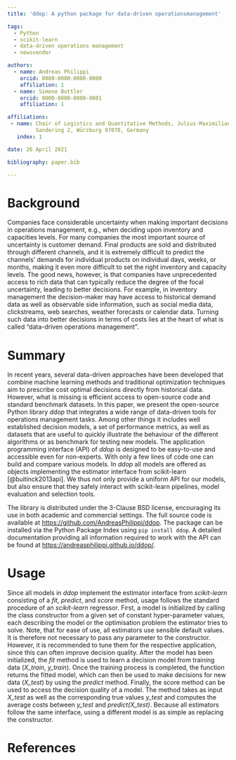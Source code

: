 ```yaml
---
title: 'ddop: A python package for data-driven operationsmanagement'

tags:
  - Python
  - scikit-learn
  - data-driven operations management
  - newsvendor

authors:
  - name: Andreas Philippi
    orcid: 0000-0000-0000-0000
    affiliation: 1
  - name: Simone Buttler
    orcid: 0000-0000-0000-0001
    affiliation: 1

affiliations:
 - name: Chair of Logistics and Quantitative Methods, Julius-Maximilians-Universität Würzburg,  
         Sandering 2, Würzburg 97070, Germany
   index: 1

date: 26 April 2021

bibliography: paper.bib

---
```


# Background

Companies face considerable uncertainty when making important decisions in operations management, e.g., when deciding upon inventory and capacities levels. For many companies the most important source of uncertainty is customer demand. Final products are sold and distributed through different channels, and it is extremely difficult to predict the channels’ demands for individual products on individual days, weeks, or months, making it even more difficult to set the right inventory and capacity levels. The good news, however, is that companies have unprecedented access to rich data that can typically reduce the degree of the focal uncertainty, leading to better decisions. For example, in inventory management the decision-maker may have access to historical demand data as well as observable side information, such as social media data, clickstreams, web searches, weather forecasts or calendar data. Turning such data into better decisions in terms of costs lies at the heart of what is called “data-driven operations management”.

# Summary
In recent years, several data-driven approaches have been developed that combine machine learning methods and traditional optimization techniques aim to prescribe cost optimal decisions directly from historical data. However, what is missing is efficient access to open-source code and standard benchmark datasets. In this paper, we present the open-source Python library *ddop* that integrates a wide range of data-driven tools for operations management tasks. Among other things it includes well established decision models, a set of performance metrics, as well as datasets that are useful to quickly illustrate the behaviour of the different algorithms or as benchmark for testing new models. The application programming interface (API) of *ddop* is designed to be easy-to-use and accessible even for non-experts. With only a few lines of code one can build and compare various models. In *ddop* all models are offered as objects implementing the estimator interface from scikit-learn [@buitinck2013api]. We thus not only provide a uniform API for our models, but also ensure that they safely interact with scikit-learn pipelines, model evaluation and selection tools.  

The library is distributed under the 3-Clause BSD license, encouraging its use in both academic and commercial settings. The full source code is available at https://github.com/AndreasPhilippi/ddop. The package can be installed via the Python Package Index using `pip install ddop`.  A detailed documentation providing all information required to work  with the API can be found at https://andreasphilippi.github.io/ddop/. 

# Usage

Since all models in *ddop* implement the estimator interface from *scikit-learn* consisting of a *fit*, *predict*, and *score* method, usage follows the standard procedure of an *scikit-learn* regressor. First, a model is initialized by calling the class constructor from a given set of constant hyper-parameter values, each describing the model or the optimisation problem the estimator tries to solve. Note, that for ease of use, all estimators use sensible default values. It is therefore not necessary to pass any parameter to the constructor. However, it is recommended to tune them for the respective application, since this can often improve decision quality. After the model has been initialized, the *fit* method is used to learn a decision model from training data (*X_train*, *y_train*). Once the training process is completed, the function returns the fitted model, which can then be used to make decisions for new data (*X_test*) by using the *predict* method. Finally, the score method can be used to access the decision quality of a model. The method takes as input *X_test* as well as the corresponding true values *y_test* and computes the average costs between *y_test* and *predict(X_test)*. Because all estimators follow the same interface, using a different model is as simple as replacing the constructor.

# References 
